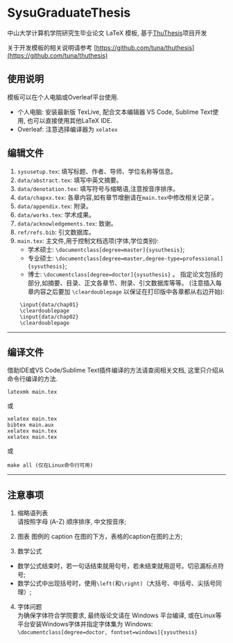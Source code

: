 # SysuGraduateThesis

中山大学计算机学院研究生毕业论文 LaTeX 模板, 基于[ThuThesis](https://github.com/tuna/thuthesis)项目开发

关于开发模板的相关说明请参考 [https://github.com/tuna/thuthesis](https://github.com/tuna/thuthesis)

## 使用说明  

模板可以在个人电脑或Overleaf平台使用.

- 个人电脑: 安装最新版 TexLive, 配合文本编辑器 VS Code, Sublime Text使用, 也可以直接使用其他LaTeX IDE.  
- Overleaf: 注意选择编译器为 `xelatex`  

## 编辑文件
1. `sysusetup.tex`: 填写标题、作者、导师、学位名称等信息。
2. `data/abstract.tex`: 填写中英文摘要。
3. `data/denotation.tex`: 填写符号与缩略语,注意按音序排序。
4. `data/chapxx.tex`: 各章内容,如有章节增删请在`main.tex`中修改相关记录`。
5. `data/appendix.tex`: 附录。
6. `data/works.tex`: 学术成果。
7. `data/acknowledgements.tex`: 致谢。
8. `ref/refs.bib`: 引文数据库。
9. `main.tex`: 主文件,用于控制文档选项(字体,学位类别):  
    - 学术硕士: `\documentclass[degree=master]{sysuthesis}`;  
    - 专业硕士: `\documentclass[degree=master,degree­-type=professional]{sysuthesis}`;  
    - 博士: `\documentclass[degree=doctor]{sysuthesis}` 。
指定论文包括的部分,如摘要、目录、正文各章节、附录、引文数据库等等。
(注意插入每章内容之后要加 `\cleardoublepage` 以保证在打印版中各章都从右边开始):  
```
    \input{data/chap01}
    \cleardoublepage
    \input{data/chap02}
    \cleardoublepage
```
---
## 编译文件  

借助IDE或VS Code/Sublime Text插件编译的方法请查阅相关文档, 这里只介绍从命令行编译的方法.

```
latexmk main.tex
```
或
```
xelatex main.tex
bibtex main.aux
xelatex main.tex
xelatex main.tex
```
或
```
make all (仅在Linux命令行可用)
```
---
## 注意事项  

1. 缩略语列表  
请按照字母 (A-Z) 顺序排序, 中文按音序;

2. 图表
图例的 caption 在图的下方，表格的caption在图的上方;

3. 数学公式
- 数学公式结束时，若一句话结束就用句号，若未结束就用逗号。切忌漏标点符号;
- 数学公式中出现括号时，使用`\left(`和`\right)`（大括号、中括号、尖括号同理）;

4. 字体问题  
为确保字体符合学院要求, 最终版论文请在 Windows 平台编译, 或在Linux等平台安装Windows字体并指定字体集为 Windows: 
`\documentclass[degree=doctor, fontset=windows]{sysuthesis}`
